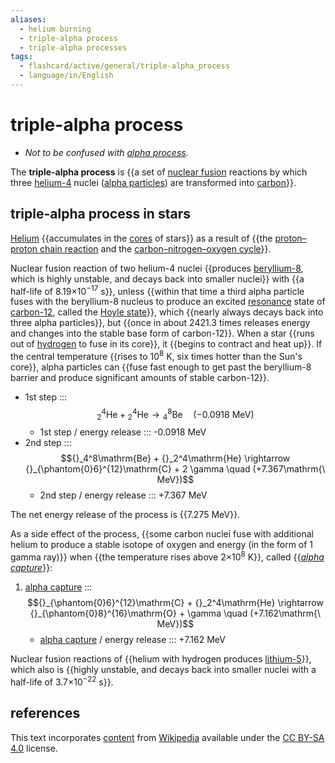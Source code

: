 ```yaml
---
aliases:
  - helium burning
  - triple-alpha process
  - triple-alpha processes
tags:
  - flashcard/active/general/triple-alpha_process
  - language/in/English
---
```


# triple-alpha process

- _Not to be confused with [alpha process](alpha%20process.md)._

The __triple-alpha process__ is {{a set of [nuclear fusion](nuclear%20fusion.md) reactions by which three [helium-4](helium-4.md) nuclei ([alpha particles](alpha%20particle.md)) are transformed into [carbon](carbon.md)}}. <!--SR:!2024-10-08,50,290-->

## triple-alpha process in stars

[Helium](helium.md) {{accumulates in the [cores](stellar%20core.md) of stars}} as a result of {{the [proton–proton chain reaction](proton–proton%20chain.md) and the [carbon–nitrogen–oxygen cycle](CNO%20cycle.md)}}. <!--SR:!2024-10-30,71,310!2024-10-31,72,310-->

Nuclear fusion reaction of two helium-4 nuclei {{produces [beryllium-8](beryllium-8.md), which is highly unstable, and decays back into smaller nuclei}} with {{a half-life of 8.19×10<sup>−17</sup> s}}, unless {{within that time a third alpha particle fuses with the beryllium-8 nucleus to produce an excited [resonance](resonance%20(particle%20physics).md) state of [carbon-12](carbon-12.md), called the [Hoyle state](carbon-12.md#hoyle%20state)}}, which {{nearly always decays back into three alpha particles}}, but {{once in about 2421.3 times releases energy and changes into the stable base form of carbon-12}}. When a star {{runs out of [hydrogen](hydrogen.md) to fuse in its core}}, it {{begins to contract and heat up}}. If the central temperature {{rises to 10<sup>8</sup> K, six times hotter than the Sun's core}}, alpha particles can {{fuse fast enough to get past the beryllium-8 barrier and produce significant amounts of stable carbon-12}}. <!--SR:!2024-10-27,68,310!2024-09-10,19,210!2024-08-31,21,270!2024-10-02,45,290!2024-10-14,46,250!2024-10-25,57,270!2024-09-24,38,290!2024-10-11,55,310!2024-10-17,60,310-->

- 1st step ::: $${}_2^4\mathrm{He} + {}_2^4\mathrm{He} \rightarrow {}_4^8\mathrm{Be} \quad (-0.0918\mathrm{\ MeV})$$ <!--SR:!2024-09-26,40,290!2024-10-16,60,310-->
  - 1st step / energy release ::: -0.0918 MeV <!--SR:!2024-09-16,31,270!2024-09-30,45,290-->
- 2nd step ::: $${}_4^8\mathrm{Be} + {}_2^4\mathrm{He} \rightarrow {}_{\phantom{0}6}^{12}\mathrm{C} + 2 \gamma \quad (+7.367\mathrm{\ MeV})$$ <!--SR:!2024-09-04,17,210!2024-09-12,29,270-->
  - 2nd step / energy release ::: +7.367 MeV <!--SR:!2024-10-04,39,250!2024-09-08,20,250-->

The net energy release of the process is {{7.275 MeV}}. <!--SR:!2024-09-29,31,250-->

As a side effect of the process, {{some carbon nuclei fuse with additional helium to produce a stable isotope of oxygen and energy (in the form of 1 gamma ray)}} when {{the temperature rises above 2×10<sup>8</sup> K}}, called {{[_alpha capture_](alpha%20process.md)}}: <!--SR:!2024-09-23,37,290!2024-10-22,64,310!2024-10-03,45,290-->

1. [alpha capture](alpha%20process.md) ::: $${}_{\phantom{0}6}^{12}\mathrm{C} + {}_2^4\mathrm{He} \rightarrow {}_{\phantom{0}8}^{16}\mathrm{O} + \gamma \quad (+7.162\mathrm{\ MeV})$$ <!--SR:!2024-09-05,7,210!2024-10-09,50,290-->
    - [alpha capture](alpha%20process.md) / energy release ::: +7.162 MeV <!--SR:!2024-09-14,21,210!2024-09-15,32,270-->

Nuclear fusion reactions of {{helium with hydrogen produces [lithium-5](isotopes%20of%20lithium.md#lithium-5)}}, which also is {{highly unstable, and decays back into smaller nuclei with a half-life of 3.7×10<sup>−22</sup> s}}. <!--SR:!2024-09-27,41,290!2024-09-21,23,190-->

## references

This text incorporates [content](https://en.wikipedia.org/wiki/triple-alpha_process) from [Wikipedia](Wikipedia.md) available under the [CC BY-SA 4.0](https://creativecommons.org/licenses/by-sa/4.0/) license.

